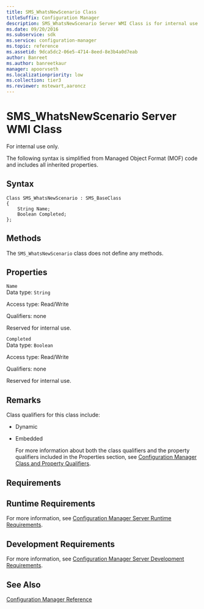 ```yaml
---
title: SMS_WhatsNewScenario Class
titleSuffix: Configuration Manager
description: SMS_WhatsNewScenario Server WMI Class is for internal use only.
ms.date: 09/20/2016
ms.subservice: sdk
ms.service: configuration-manager
ms.topic: reference
ms.assetid: 9dca5dc2-06e5-4714-8eed-8e3b4a0d7eab
author: Banreet
ms.author: banreetkaur
manager: apoorvseth
ms.localizationpriority: low
ms.collection: tier3
ms.reviewer: mstewart,aaroncz 
---
```

# SMS_WhatsNewScenario Server WMI Class
For internal use only.  

 The following syntax is simplified from Managed Object Format (MOF) code and includes all inherited properties.  

## Syntax  

```  
Class SMS_WhatsNewScenario : SMS_BaseClass  
{  
    String Name;  
    Boolean Completed;  
};  

```  

## Methods  
 The `SMS_WhatsNewScenario` class does not define any methods.  

## Properties  
 `Name`  
 Data type: `String`  

 Access type: Read/Write  

 Qualifiers: none  

 Reserved for internal use.  

 `Completed`  
 Data type: `Boolean`  

 Access type: Read/Write  

 Qualifiers: none  

 Reserved for internal use.  

## Remarks  
 Class qualifiers for this class include:  

- Dynamic  

- Embedded  

  For more information about both the class qualifiers and the property qualifiers included in the Properties section, see [Configuration Manager Class and Property Qualifiers](../../../develop/reference/misc/class-and-property-qualifiers.md).  

## Requirements  

## Runtime Requirements  
 For more information, see [Configuration Manager Server Runtime Requirements](../../../develop/core/reqs/server-runtime-requirements.md).  

## Development Requirements  
 For more information, see [Configuration Manager Server Development Requirements](../../../develop/core/reqs/server-development-requirements.md).  

## See Also  
 [Configuration Manager Reference](../../../develop/reference/configuration-manager-reference.md)
